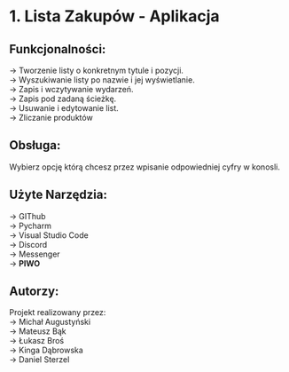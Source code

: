 # 1. Lista Zakupów - Aplikacja
## Funkcjonalności:
-> Tworzenie listy o konkretnym tytule i pozycji.  
-> Wyszukiwanie listy po nazwie i jej wyświetlanie.  
-> Zapis i wczytywanie wydarzeń.  
-> Zapis pod zadaną ścieżkę.  
-> Usuwanie i edytowanie list.  
-> Zliczanie produktów
## Obsługa: 
Wybierz opcję którą chcesz przez wpisanie odpowiedniej cyfry w konosli.
## Użyte Narzędzia:
-> GIThub  
-> Pycharm  
-> Visual Studio Code  
-> Discord  
-> Messenger  
-> **PIWO**

## Autorzy:
Projekt realizowany przez:  
-> Michał Augustyński  
-> Mateusz Bąk  
-> Łukasz Broś  
-> Kinga Dąbrowska  
-> Daniel Sterzel  
